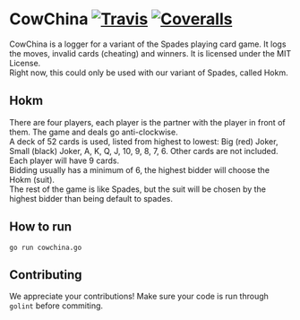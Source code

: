 # CowChina [![Travis](https://img.shields.io/travis/hmksq/CowChina.svg)]() [![Coveralls](https://img.shields.io/coveralls/hmksq/CowChina.svg)]()
CowChina is a logger for a variant of the Spades playing card game. It logs the moves, invalid cards (cheating) and winners. It is licensed under the MIT License.  
Right now, this could only be used with our variant of Spades, called Hokm.  

## Hokm
There are four players, each player is the partner with the player in front of them. The game and deals go anti-clockwise.  
A deck of 52 cards is used, listed from highest to lowest: Big (red) Joker, Small (black) Joker, A, K, Q, J, 10, 9, 8, 7, 6. Other cards are not included. Each player will have 9 cards.  
Bidding usually has a minimum of 6, the highest bidder will choose the Hokm (suit).  
The rest of the game is like Spades, but the suit will be chosen by the highest bidder than being default to spades.  

## How to run
```
go run cowchina.go
```

## Contributing
We appreciate your contributions! Make sure your code is run through `golint` before commiting.
